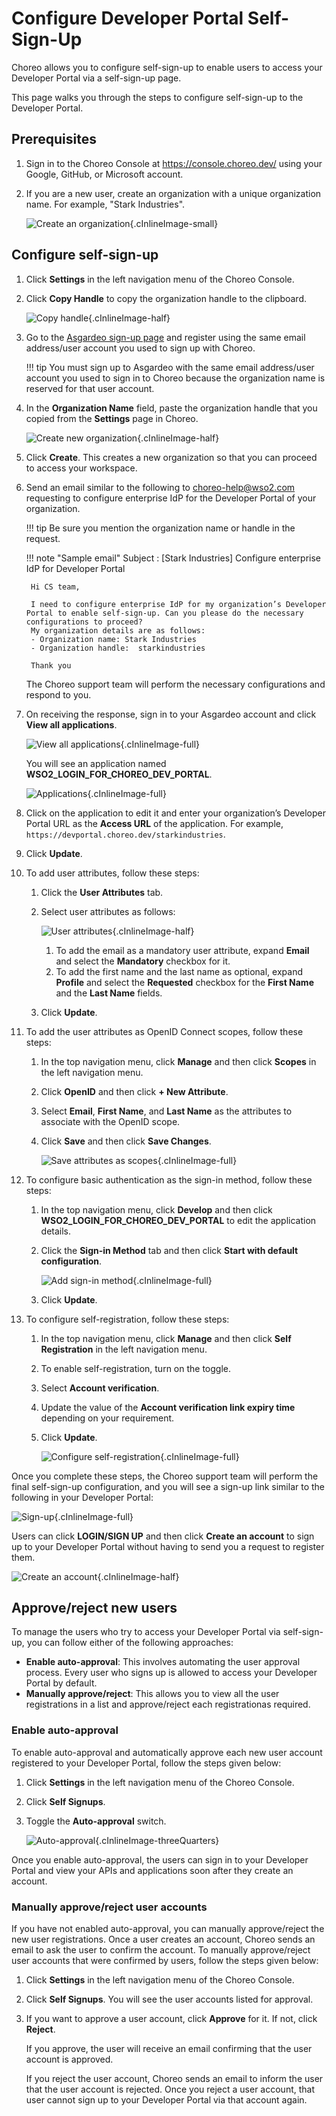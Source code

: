 # Configure Developer Portal Self-Sign-Up

Choreo allows you to configure self-sign-up to enable users to access your Developer Portal via a self-sign-up page. 

This page walks you through the steps to configure self-sign-up to the Developer Portal.

## Prerequisites

1. Sign in to the Choreo Console at https://console.choreo.dev/ using your Google, GitHub, or Microsoft account.
2. If you are a new user, create an organization with a unique organization name. For example, "Stark Industries".

    ![Create an organization](../assets/img/administration/self-sign-up/create-organization.png){.cInlineImage-small}

## Configure self-sign-up

1. Click **Settings** in the left navigation menu of the Choreo Console.
2. Click **Copy Handle** to copy the organization handle to the clipboard.

    ![Copy handle](../assets/img/administration/self-sign-up/copy-handle.png){.cInlineImage-half}

3. Go to the [Asgardeo sign-up page](https://asgardeo.io/signup?utm_source=console) and register using the same email address/user account you used to sign up with Choreo.

    !!! tip
        You must sign up to Asgardeo with the same email address/user account you used to sign in to Choreo because the organization name is reserved for that user account.
    
4. In the **Organization Name** field, paste the organization handle that you copied from the **Settings** page in Choreo.

    ![Create new organization](../assets/img/administration/self-sign-up/create-new-organization.png){.cInlineImage-half}

5. Click **Create**. This creates a new organization so that you can proceed to access your workspace. 
6. Send an email similar to the following to choreo-help@wso2.com requesting to configure enterprise IdP for the Developer Portal of your organization. 

    !!! tip
        Be sure you mention the organization name or handle in the request.


    !!! note "Sample email"
        Subject : [Stark Industries] Configure enterprise IdP for Developer Portal
        
        Hi CS team,

        I need to configure enterprise IdP for my organization’s Developer Portal to enable self-sign-up. Can you please do the necessary configurations to proceed?
        My organization details are as follows: 
        - Organization name: Stark Industries
        - Organization handle:  starkindustries

        Thank you

    The Choreo support team will perform the necessary configurations and respond to you.

7. On receiving the response, sign in to your Asgardeo account and click **View all applications**.

    ![View all applications](../assets/img/administration/self-sign-up/view-all-applications.png){.cInlineImage-full}

    You will see an application named **WSO2_LOGIN_FOR_CHOREO_DEV_PORTAL**. 

    ![Applications](../assets/img/administration/self-sign-up/application.png){.cInlineImage-full}

8. Click on the application to edit it and enter your organization’s Developer Portal URL as the **Access URL** of the application. For example, `https://devportal.choreo.dev/starkindustries`.
9. Click **Update**.
10. To add user attributes, follow these steps:

    1. Click the **User Attributes** tab.
    2. Select user attributes as follows:

        ![User attributes](../assets/img/administration/self-sign-up/user-attributes.png){.cInlineImage-half}

        1. To add the email as a mandatory user attribute, expand **Email** and select the **Mandatory** checkbox for it.
        2. To add the first name and the last name as optional, expand **Profile** and select the **Requested** checkbox for the **First Name** and the **Last Name** fields.

    3. Click **Update**.

11. To add the user attributes as OpenID Connect scopes, follow these steps:

    1. In the top navigation menu, click **Manage** and then click **Scopes** in the left navigation menu.
    2. Click **OpenID** and then click **+ New Attribute**.
    3. Select **Email**, **First Name**, and **Last Name** as the attributes to associate with the OpenID scope.
    4. Click **Save** and then click **Save Changes**.

        ![Save attributes as scopes](../assets/img/administration/self-sign-up/save-attributes-as-scopes.png){.cInlineImage-full}

12. To configure basic authentication as the sign-in method, follow these steps:

    1. In the top navigation menu, click **Develop** and then click **WSO2_LOGIN_FOR_CHOREO_DEV_PORTAL** to edit the application details.
    2. Click the **Sign-in Method** tab and then click **Start with default configuration**.

        ![Add sign-in method](../assets/img/administration/self-sign-up/add-sign-in-method.png){.cInlineImage-full}

    3. Click **Update**.

13. To configure self-registration, follow these steps:

    1. In the top navigation menu, click **Manage** and then click **Self Registration** in the left navigation menu.
    2. To enable self-registration, turn on the toggle.
    3. Select **Account verification**.
    4. Update the value of the **Account verification link expiry time** depending on your requirement.
    5. Click **Update**. 
     
        ![Configure self-registration](../assets/img/administration/self-sign-up/configure-self-registration.png){.cInlineImage-full}

Once you complete these steps, the Choreo support team will perform the final self-sign-up configuration, and you will see a sign-up link similar to the following in your Developer Portal:

![Sign-up](../assets/img/administration/self-sign-up/sign-up.png){.cInlineImage-full}
 
Users can click **LOGIN/SIGN UP** and then click **Create an account** to sign up to your Developer Portal without having to send you a request to register them.

![Create an account](../assets/img/administration/self-sign-up/create-an-account.png){.cInlineImage-half} 

## Approve/reject new users

To manage the users who try to access your Developer Portal via self-sign-up, you can follow either of the following approaches:

- **Enable auto-approval**: This involves automating the user approval process. Every user who signs up is allowed to access your Developer Portal by default.
- **Manually approve/reject**: This allows you to view all the user registrations in a list and approve/reject each registrationas required.

### Enable auto-approval

To enable auto-approval and automatically approve each new user account registered to your Developer Portal, follow the steps given below:

1. Click **Settings** in the left navigation menu of the Choreo Console.

2. Click **Self Signups**. 

3. Toggle the **Auto-approval** switch.

    ![Auto-approval](../assets/img/administration/self-sign-up/auto-approval.png){.cInlineImage-threeQuarters}

Once you enable auto-approval, the users can sign in to your Developer Portal and view your APIs and applications soon after they create an account.

### Manually approve/reject user accounts

If you have not enabled auto-approval, you can manually approve/reject the new user registrations. Once a user creates an account, Choreo sends an email to ask the user to confirm the account. To manually approve/reject user accounts that were confirmed by users, follow the steps given below:

1. Click **Settings** in the left navigation menu of the Choreo Console.

2. Click **Self Signups**. You will see the user accounts listed for approval.

3. If you want to approve a user account, click **Approve** for it. If not, click **Reject**.

    If you approve, the user will receive an email confirming that the user account is approved. 

    If you reject the user account, Choreo sends an email to inform the user that the user account is rejected. Once you reject a user account, that user cannot sign up to your Developer Portal via that account again.
